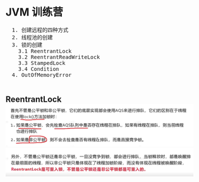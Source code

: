 # JVM 训练营

<pre>
  1. 创建远程的四种方式
  2. 线程池的创建
  3. 锁的创建
    3.1 ReentrantLock
    3.2 ReentrantReadWriteLock
    3.3 StampedLock
    3.4 Condition
  4. OutOfMemoryError

</pre>

ReentrantLock
![img.png](src/main/java/com/systeminfos/jvm/lock/ReentrantLock1.png)
![img.png](src/main/java/com/systeminfos/jvm/lock/ReentrantLock2.png)
---




